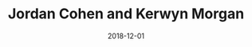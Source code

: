 ---
title: Jordan Cohen	and Kerwyn Morgan
date: 2018-12-01
person1_name: Jordan Cohen
person1_image:
person2_name: Kerwyn Morgan
person2_image:
award: Dux Ludorum
---